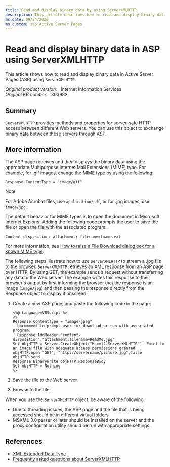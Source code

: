 ```yaml
---
title: Read and display binary data by using ServerXMLHTTP
description: This article describes how to read and display binary data in ASP using ServerXMLHTTP.
ms.date: 09/24/2020
ms.custom: sap:Active Server Pages
---
```

# Read and display binary data in ASP using ServerXMLHTTP

This article shows how to read and display binary data in Active Server Pages (ASP) using `ServerXMLHTTP`.

_Original product version:_ &nbsp; Internet Information Services  
_Original KB number:_ &nbsp; 303982

## Summary

`ServerXMLHTTP` provides methods and properties for server-safe HTTP access between different Web servers. You can use this object to exchange binary data between these servers through ASP.

## More information

The ASP page receives and then displays the binary data using the appropriate Multipurpose Internet Mail Extensions (MIME) type. For example, for .gif images, change the MIME type by using the following:

```vbscript
Response.ContentType = "image/gif"
```

> [!NOTE]
> For Adobe Acrobat files, use `application/pdf`, or for .jpg images, use `image/jpg`.

The default behavior for MIME types is to open the document in Microsoft Internet Explorer. Adding the following code prompts the user to save the file or open the file with the associated program:

```vbscript
Content-disposition: attachment; filename=fname.ext
```

For more information, see [How to raise a File Download dialog box for a known MIME type](/troubleshoot/browsers/raise-file-download-for-mime-types).

The following steps illustrate how to use `ServerXMLHTTP` to stream a .jpg file to the browser. `ServerXMLHTTP` retrieves an XML response from an ASP page over HTTP. By using GET, the example sends a request without transferring any data to the Web server. The example writes this response to the browser's output by first informing the browser that the response is an image (`image/jpg`) and then passing the response directly from the Response object to display it onscreen.

1. Create a new ASP page, and paste the following code in the page:

    ```vbscript
    <%@ Language=VBScript %>
    <%
    Response.ContentType = "image/jpeg"
    ' Uncomment to prompt user for download or run with associated program.
    ' Response.AddHeader "content-disposition","attachment;filename=ReadMe.jpg"
    Set objHTTP = Server.CreateObject("Msxml2.ServerXMLHTTP")' Point to an image file with adequate access permissions granted
    objHTTP.open "GET", "http://servername/picture.jpg",false
    objHTTP.send
    Response.BinaryWrite objHTTP.ResponseBody
    Set objHTTP = Nothing
    %>
    ```

2. Save the file to the Web server.
3. Browse to the file.

When you use the `ServerXMLHTTP` object, be aware of the following:

- Due to threading issues, the ASP page and the file that is being accessed should be in different virtual folders.
- MSXML 3.0 parser or later should be installed on the server and the proxy configuration utility should be run with appropriate settings.

## References

- [XML Extended Data Type](/previous-versions/dynamics/ax-2012/reference/gg920029(v=ax.60))
- [Frequently asked questions about ServerXMLHTTP](https://support.microsoft.com/help/290761/frequently-asked-questions-about-serverxmlhttp)
